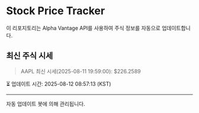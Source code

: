 
# Stock Price Tracker

이 리포지토리는 Alpha Vantage API를 사용하여 주식 정보를 자동으로 업데이트합니다.

## 최신 주식 시세
> AAPL 최신 시세(2025-08-11 19:59:00): $226.2589

⏳ 업데이트 시간: 2025-08-12 08:57:13 (KST)

---
자동 업데이트 봇에 의해 관리됩니다.

